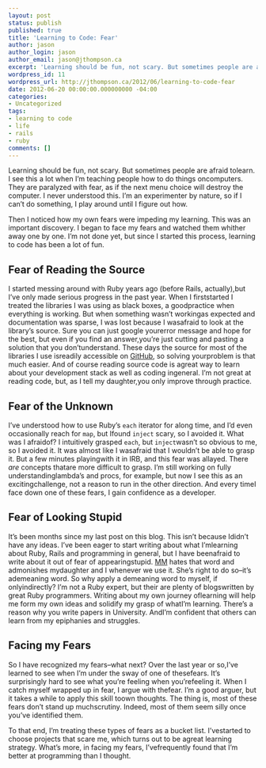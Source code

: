 ```yaml
---
layout: post
status: publish
published: true
title: 'Learning to Code: Fear'
author: jason
author_login: jason
author_email: jason@jthompson.ca
excerpt: 'Learning should be fun, not scary. But sometimes people are afraid tolearn. '
wordpress_id: 11
wordpress_url: http://jthompson.ca/2012/06/learning-to-code-fear
date: 2012-06-20 00:00:00.000000000 -04:00
categories:
- Uncategorized
tags:
- learning to code
- life
- rails
- ruby
comments: []
---
```

Learning should be fun, not scary. But sometimes people are afraid tolearn. <a id="more"></a><a id="more-11"></a>I see this a lot when I’m teaching people how to do things oncomputers. They are paralyzed with fear, as if the next menu choice will destroy the computer. I never understood this. I’m an experimenter by nature, so if I can’t do something, I play around until I figure out how.



Then I noticed how my own fears were impeding my learning. This was an important discovery. I began to face my fears and watched them whither away one by one. I’m not done yet, but since I started this process, learning to code has been a lot of fun.



<h2 id="fear-of-reading-the-source">Fear of Reading the Source</h2>

I started messing around with Ruby years ago (before Rails, actually),but I’ve only made serious progress in the past year. When I firststarted I treated the libraries I was using as black boxes, a goodpractice when everything is working. But when something wasn’t workingas expected and documentation was sparse, I was lost because I wasafraid to look at the library’s source. Sure you can just google yourerror message and hope for the best, but even if you find an answer,you’re just cutting and pasting a solution that you don’tunderstand. These days the source for most of the libraries I use isreadily accessible on <a href="http://www.github.com">GitHub</a>, so solving yourproblem is that much easier. And of course reading source code is agreat way to learn about your development stack as well as coding ingeneral. I’m not great at reading code, but, as I tell my daughter,you only improve through practice.



<h2 id="fear-of-the-unknown">Fear of the Unknown</h2>

I’ve understood how to use Ruby’s <code>each</code> iterator for along time, and I’d even occasionally reach for <code>map</code>, but Ifound <code>inject</code> scary, so I avoided it. What was I afraidof? I intuitively grasped <code>each</code>, but <code>inject</code>wasn’t so obvious to me, so I avoided it. It was almost like I wasafraid that I wouldn’t be able to grasp it. But a few minutes playingwith it in IRB, and this fear was allayed. There <em>are</em> concepts thatare more difficult to grasp. I’m still working on fully understandinglambda’s and procs, for example, but now I see this as an excitingchallenge, not a reason to run in the other direction. And every timeI face down one of these fears, I gain confidence as a developer.



<h2 id="fear-of-looking-stupid">Fear of Looking Stupid</h2>

It’s been months since my last post on this blog. This isn’t because Ididn’t have any ideas. I’ve been eager to start writing about what I’mlearning about Ruby, Rails and programming in general, but I have beenafraid to write about it out of fear of appearingstupid. <a href="http://120babies.ca">MM</a> hates that word and admonishes mydaughter and I whenever we use it. She’s right to do so–it’s ademeaning word. So why apply a demeaning word to myself, if onlyindirectly? I’m not a Ruby expert, but their are plenty of blogswritten by great Ruby programmers. Writing about my own journey oflearning will help me form my own ideas and solidify my grasp of whatI’m learning. There’s a reason why you write papers in University. AndI’m confident that others can learn from my epiphanies and struggles.



<h2 id="facing-my-fears">Facing my Fears</h2>

So I have recognized my fears–what next? Over the last year or so,I’ve learned to see when I’m under the sway of one of thesefears. It’s surprisingly hard to see what you’re feeling when you’refeeling it. When I catch myself wrapped up in fear, I argue with thefear. I’m a good arguer, but it takes a while to apply this skill toown thoughts. The thing is, most of these fears don’t stand up muchscrutiny. Indeed, most of them seem silly once you’ve identified them.



To that end, I’m treating these types of fears as a bucket list. I’vestarted to choose projects that scare me, which turns out to be agreat learning strategy. What’s more, in facing my fears, I’vefrequently found that I’m better at programming than I thought.


